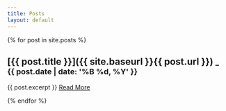 ```yaml
---
title: Posts
layout: default
---
```


{% for post in site.posts %}

## [{{ post.title }}]({{ site.baseurl }}{{ post.url }}) <small class="postdate"> _ {{ post.date | date: '%B %d, %Y' }}</small>
{{ post.excerpt }} <a class="readmore" href="{{ site.baseurl }}{{ post.url }}">Read More</a>

{% endfor %}

